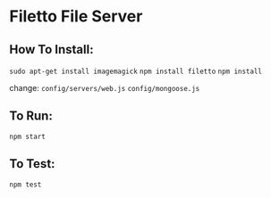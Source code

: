 # Filetto File Server

## How To Install:
`sudo apt-get install imagemagick`
`npm install filetto`
`npm install`

change:
`config/servers/web.js`
`config/mongoose.js`



## To Run:
`npm start`

## To Test:
`npm test`
